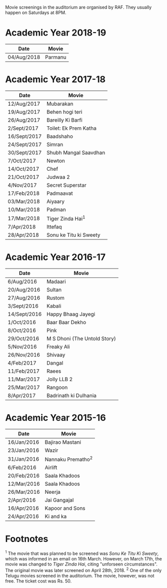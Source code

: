 <!-- TITLE: List of Movies Screened in the Auditorium -->
<!-- SUBTITLE: List of movies, sorted by date of screening.   -->

Movie screenings in the auditorium are organised by RAF. They usually happen on Saturdays at 8PM. 

# Academic Year 2018-19
<center>

| Date | Movie | 
|--|--|
| 04/Aug/2018 | Parmanu |

</center>

# Academic Year 2017-18
<center>

| Date | Movie | 
|--|--|
| 12/Aug/2017 | Mubarakan |
| 19/Aug/2017 | Behen hogi teri |
| 26/Aug/2017 | Bareilly Ki Barfi |
| 2/Sept/2017 | Toilet: Ek Prem Katha |
| 16/Sept/2017 | Baadshaho |
| 24/Sept/2017 | Simran |
| 30/Sept/2017 | Shubh Mangal Saavdhan |
| 7/Oct/2017 | Newton |
| 14/Oct/2017 | Chef |
| 21/Oct/2017 | Judwaa 2 |
| 4/Nov/2017 | Secret Superstar |
| 17/Feb/2018 | Padmaavat |
| 03/Mar/2018 | Aiyaary |
| 10/Mar/2018 | Padman |
| 17/Mar/2018 | Tiger Zinda Hai<sup>1</sup> |
| 7/Apr/2018 | Ittefaq |
| 28/Apr/2018 | Sonu ke Titu ki Sweety | 

</center>

# Academic Year 2016-17
<center>

| Date | Movie | 
|--|--|
| 6/Aug/2016 |  Madaari |
| 20/Aug/2016 | Sultan | 
| 27/Aug/2016 | Rustom |
| 3/Sept/2016 | Kabali |
| 14/Sept/2016 | Happy Bhaag Jayegi | 
| 1/Oct/2016 | Baar Baar Dekho |
| 8/Oct/2016 | Pink |
| 29/Oct/2016 | M S Dhoni (The Untold Story) |
| 5/Nov/2016| Freaky Ali |
| 26/Nov/2016 | Shivaay |
| 4/Feb/2017 | Dangal |
| 11/Feb/2017 | Raees |
| 11/Mar/2017 | Jolly LLB 2 |
| 25/Mar/2017 | Rangoon |
| 8/Apr/2017 | Badrinath ki Dulhania |

</center>

# Academic Year 2015-16
<center>

| Date | Movie | 
|--|--|
| 16/Jan/2016 | Bajirao Mastani |
| 23/Jan/2016 | Wazir |
| 31/Jan/2016 | Nannaku Prematho<sup>2</sup> | 
| 6/Feb/2016 | Airlift |
| 20/Feb/2016 | Saala Khadoos | 
| 12/Mar/2016 | Saala Khadoos |
| 26/Mar/2016 | Neerja |
| 2/Apr/2016 | Jai Gangajal |
| 16/Apr/2016 | Kapoor and Sons |
| 24/Apr/2016 | Ki and ka |

</center>

# Footnotes
<sup>1</sup> The movie that was planned to be screened was *Sonu Ke Titu Ki Sweety*, which was informed in an email on 16th March. However, on March 17th, the movie was changed to *Tiger Zinda Hai*, citing "unforseen circumstances". The original movie was later screened on April 28th, 2018. 
<sup>2</sup> One of the only Telugu movies screened in the auditorium. The movie, however, was not free. The ticket cost was Rs. 50.